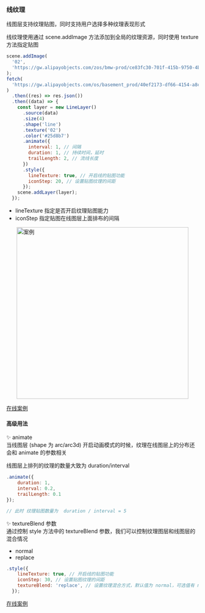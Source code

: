 ### 线纹理

线图层支持纹理贴图，同时支持用户选择多种纹理表现形式

线纹理使用通过 scene.addImage 方法添加到全局的纹理资源，同时使用 texture 方法指定贴图

```javascript
scene.addImage(
  '02',
  'https://gw.alipayobjects.com/zos/bmw-prod/ce83fc30-701f-415b-9750-4b146f4b3dd6.svg',
);
fetch(
  'https://gw.alipayobjects.com/os/basement_prod/40ef2173-df66-4154-a8c0-785e93a5f18e.json',
)
  .then((res) => res.json())
  .then((data) => {
    const layer = new LineLayer()
      .source(data)
      .size(4)
      .shape('line')
      .texture('02')
      .color('#25d8b7')
      .animate({
        interval: 1, // 间隔
        duration: 1, // 持续时间，延时
        trailLength: 2, // 流线长度
      })
      .style({
        lineTexture: true, // 开启线的贴图功能
        iconStep: 20, // 设置贴图纹理的间距
      });
    scene.addLayer(layer);
  });
```

- lineTexture 指定是否开启纹理贴图能力
- iconStep 指定贴图在线图层上面排布的间隔

<img width="450px" style="display: block;margin: 0 auto;" alt="案例" src='https://gw.alipayobjects.com/mdn/rms_816329/afts/img/A*KEupSZ_p0pYAAAAAAAAAAAAAARQnAQ'>

[在线案例](../../../examples/gallery/animate#animate_path_texture)

#### 高级用法

✨ animate  
当线图层 (shape 为 arc/arc3d) 开启动画模式的时候，纹理在线图层上的分布还会和 animate 的参数相关

线图层上排列的纹理的数量大致为 duration/interval

```javascript
.animate({
    duration: 1,
    interval: 0.2,
    trailLength: 0.1
});

// 此时 纹理贴图数量为  duration / interval = 5
```

✨ textureBlend 参数  
通过控制 style 方法中的 textureBlend 参数，我们可以控制纹理图层和线图层的混合情况

- normal
- replace

```javascript
.style({
    lineTexture: true, // 开启线的贴图功能
    iconStep: 30, // 设置贴图纹理的间距
    textureBlend: 'replace', // 设置纹理混合方式，默认值为 normal，可选值有 normal/replace 两种
  });

```

[在线案例](../../../examples/line/animate#plane_animate2)
